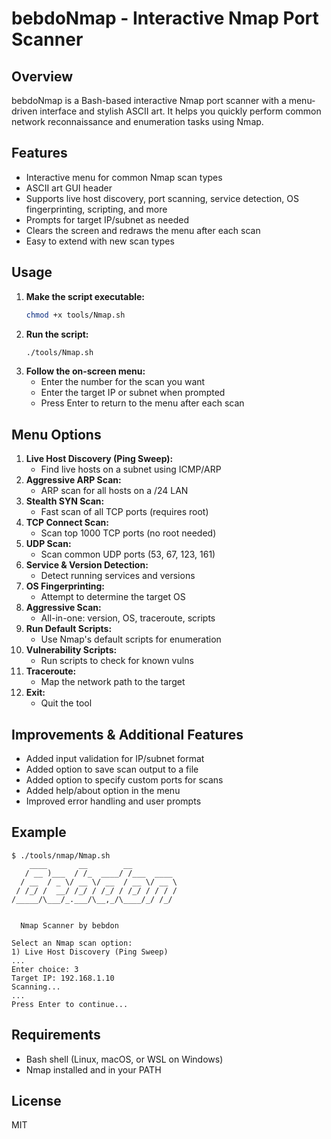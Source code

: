 # bebdoNmap - Interactive Nmap Port Scanner

## Overview
bebdoNmap is a Bash-based interactive Nmap port scanner with a menu-driven interface and stylish ASCII art. It helps you quickly perform common network reconnaissance and enumeration tasks using Nmap.

## Features
- Interactive menu for common Nmap scan types
- ASCII art GUI header
- Supports live host discovery, port scanning, service detection, OS fingerprinting, scripting, and more
- Prompts for target IP/subnet as needed
- Clears the screen and redraws the menu after each scan
- Easy to extend with new scan types

## Usage
1. **Make the script executable:**
   ```bash
   chmod +x tools/Nmap.sh
   ```
2. **Run the script:**
   ```bash
   ./tools/Nmap.sh
   ```
3. **Follow the on-screen menu:**
   - Enter the number for the scan you want
   - Enter the target IP or subnet when prompted
   - Press Enter to return to the menu after each scan

## Menu Options
1. **Live Host Discovery (Ping Sweep):**
   - Find live hosts on a subnet using ICMP/ARP
2. **Aggressive ARP Scan:**
   - ARP scan for all hosts on a /24 LAN
3. **Stealth SYN Scan:**
   - Fast scan of all TCP ports (requires root)
4. **TCP Connect Scan:**
   - Scan top 1000 TCP ports (no root needed)
5. **UDP Scan:**
   - Scan common UDP ports (53, 67, 123, 161)
6. **Service & Version Detection:**
   - Detect running services and versions
7. **OS Fingerprinting:**
   - Attempt to determine the target OS
8. **Aggressive Scan:**
   - All-in-one: version, OS, traceroute, scripts
9. **Run Default Scripts:**
   - Use Nmap's default scripts for enumeration
10. **Vulnerability Scripts:**
    - Run scripts to check for known vulns
11. **Traceroute:**
    - Map the network path to the target
0. **Exit:**
    - Quit the tool

## Improvements & Additional Features
- Added input validation for IP/subnet format
- Added option to save scan output to a file
- Added option to specify custom ports for scans
- Added help/about option in the menu
- Improved error handling and user prompts

## Example
```
$ ./tools/nmap/Nmap.sh
    ____       __        __          
   / __ )___  / /_  ____/ /___  ____ 
  / __  / _ \/ __ \/ __  / __ \/ __ \
 / /_/ /  __/ /_/ / /_/ / /_/ / / / /
/_____/\___/_.___/\__,_/\____/_/ /_/ 
                                     

  Nmap Scanner by bebdon

Select an Nmap scan option:
1) Live Host Discovery (Ping Sweep)
...
Enter choice: 3
Target IP: 192.168.1.10
Scanning...
...
Press Enter to continue...
```

## Requirements
- Bash shell (Linux, macOS, or WSL on Windows)
- Nmap installed and in your PATH

## License
MIT
